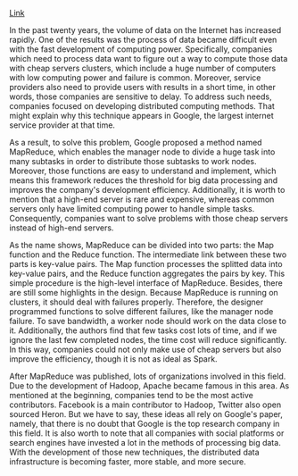 [Link](https://www.usenix.org/conference/osdi-04/mapreduce-simplified-data-processing-large-clusters)

In the past twenty years, the volume of data on the Internet has increased rapidly. One of the results was the process of data became difficult even with the fast development of computing power. Specifically, companies which need to process data want to figure out a way to compute those data with cheap servers clusters, which include a huge number of computers with low computing power and failure is common. Moreover, service providers also need to provide users with results in a short time, in other words, those companies are sensitive to delay. To address such needs, companies focused on developing distributed computing methods. That might explain why this technique appears in Google, the largest internet service provider at that time.

As a result, to solve this problem, Google proposed a method named MapReduce, which enables the manager node to divide a huge task into many subtasks in order to distribute those subtasks to work nodes. Moreover, those functions are easy to understand and implement, which means this framework reduces the threshold for big data processing and improves the company's development efficiency. Additionally, it is worth to mention that a high-end server is rare and expensive, whereas common servers only have limited computing power to handle simple tasks. Consequently, companies want to solve problems with those cheap servers instead of high-end servers.

As the name shows, MapReduce can be divided into two parts: the Map function and the Reduce function. The intermediate link between these two parts is key-value pairs. The Map function processes the splitted data into key-value pairs, and the Reduce function aggregates the pairs by key. This simple procedure is the high-level interface of MapReduce. Besides, there are still some highlights in the design. Because MapReduce is running on clusters, it should deal with failures properly. Therefore, the designer programmed functions to solve different failures, like the manager node failure. To save bandwidth, a worker node should work on the data close to it. Additionally, the authors find that few tasks cost lots of time, and if we ignore the last few completed nodes, the time cost will reduce significantly. In this way, companies could not only make use of cheap servers but also improve the efficiency, though it is not as ideal as Spark.

After MapReduce was published, lots of organizations involved in this field. Due to the development of Hadoop, Apache became famous in this area. As mentioned at the beginning, companies tend to be the most active contributors. Facebook is a main contributor to Hadoop, Twitter also open sourced Heron. But we have to say, these ideas all rely on Google's paper, namely, that there is no doubt that Google is the top research company in this field. It is also worth to note that all companies with social platforms or search engines have invested a lot in the methods of processing big data. With the development of those new techniques, the distributed data infrastructure is becoming faster, more stable, and more secure.
